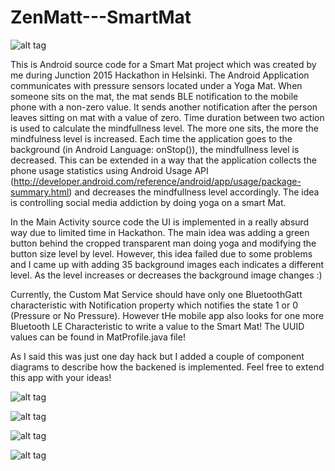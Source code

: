 # ZenMatt---SmartMat

![alt tag](http://i.imgur.com/QlTRuLX.jpg?1)

This is Android source code for a Smart Mat project which was created by me during Junction 2015 Hackathon in Helsinki. The Android Application communicates with pressure sensors located under a Yoga Mat. When someone sits on the mat, the mat sends BLE notification to the mobile phone with a non-zero value. It sends another notification after the person leaves sitting on mat with a value of zero. Time duration between two action is used to calculate the mindfullness level. The more one sits, the more the mindfulness level is increased. Each time the application goes to the background (in Android Language: onStop()), the mindfullness level is decreased. This can be extended in a way that the application collects the phone usage statistics using Android Usage API (http://developer.android.com/reference/android/app/usage/package-summary.html) and decreases the mindfullness level accordingly. The idea is controlling social media addiction by doing yoga on a smart Mat.

In the Main Activity source code the UI is implemented in a really absurd way due to limited time in Hackathon. The main idea was adding a green button behind the cropped transparent man doing yoga and modifying the button size level by level. However, this idea failed due to some problems and I came up with adding 35 background images each indicates a different level. As the level increases or decreases the background image changes :)

Currently, the Custom Mat Service should have only one BluetoothGatt characteristic with Notification property which notifies the state 1 or 0 (Pressure or No Pressure). However tHe mobile app also looks for one more Bluetooth LE Characteristic to write a value to the Smart Mat! The UUID values can be found in MatProfile.java file!

As I said this was just one day hack but I added a couple of component diagrams to describe how the backened is implemented. Feel free to extend this app with your ideas!

![alt tag](http://i.imgur.com/ZsYSh84.png?1)

![alt tag](http://i.imgur.com/0npMOFz.png?1)

![alt tag](http://i.imgur.com/qFnDfkR.png?1)

![alt tag](http://i.imgur.com/lflb6Ef.png?1)
